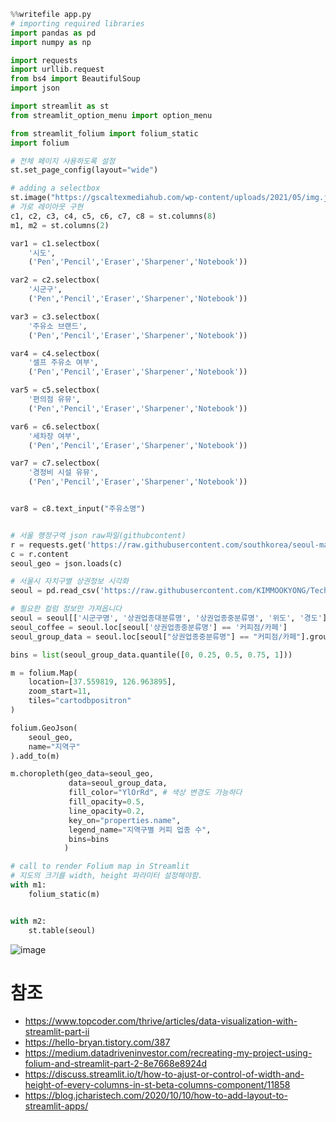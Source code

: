 ```python
%%writefile app.py
# importing required libraries
import pandas as pd
import numpy as np

import requests
import urllib.request
from bs4 import BeautifulSoup
import json

import streamlit as st
from streamlit_option_menu import option_menu

from streamlit_folium import folium_static
import folium

# 전체 페이지 사용하도록 설정
st.set_page_config(layout="wide")

# adding a selectbox
st.image("https://gscaltexmediahub.com/wp-content/uploads/2021/05/img.jpeg", width=200)
# 가로 레이아웃 구현
c1, c2, c3, c4, c5, c6, c7, c8 = st.columns(8)
m1, m2 = st.columns(2)

var1 = c1.selectbox(
    '시도',
    ('Pen','Pencil','Eraser','Sharpener','Notebook'))

var2 = c2.selectbox(
    '시군구',
    ('Pen','Pencil','Eraser','Sharpener','Notebook'))

var3 = c3.selectbox(
    '주유소 브랜드',
    ('Pen','Pencil','Eraser','Sharpener','Notebook'))

var4 = c4.selectbox(
    '셀프 주유소 여부',
    ('Pen','Pencil','Eraser','Sharpener','Notebook'))

var5 = c5.selectbox(
    '편의점 유뮤',
    ('Pen','Pencil','Eraser','Sharpener','Notebook'))

var6 = c6.selectbox(
    '세차장 여부',
    ('Pen','Pencil','Eraser','Sharpener','Notebook'))

var7 = c7.selectbox(
    '경정비 시설 유뮤',
    ('Pen','Pencil','Eraser','Sharpener','Notebook'))


var8 = c8.text_input("주유소명")


# 서울 행정구역 json raw파일(githubcontent)
r = requests.get('https://raw.githubusercontent.com/southkorea/seoul-maps/master/kostat/2013/json/seoul_municipalities_geo_simple.json')
c = r.content
seoul_geo = json.loads(c)

# 서울시 자치구별 상권정보 시각화
seoul = pd.read_csv('https://raw.githubusercontent.com/KIMMOOKYONG/Technical-Note/main/%EC%A7%80%EB%8F%84%EC%8B%9C%EA%B0%81%ED%99%94/%EC%86%8C%EC%83%81%EA%B3%B5%EC%9D%B8%EC%8B%9C%EC%9E%A5%EC%A7%84%ED%9D%A5%EA%B3%B5%EB%8B%A8_%EC%83%81%EA%B0%80(%EC%83%81%EA%B6%8C)%EC%A0%95%EB%B3%B4_%EC%84%9C%EC%9A%B8_202203_01.tsv', sep="\t")

# 필요한 컬럼 정보만 가져옵니다
seoul = seoul[['시군구명', '상권업종대분류명', '상권업종중분류명', '위도', '경도']]
seoul_coffee = seoul.loc[seoul['상권업종중분류명'] == '커피점/카페']
seoul_group_data = seoul.loc[seoul["상권업종중분류명"] == "커피점/카페"].groupby("시군구명")["상권업종중분류명"].count()

bins = list(seoul_group_data.quantile([0, 0.25, 0.5, 0.75, 1]))

m = folium.Map(
    location=[37.559819, 126.963895],
    zoom_start=11, 
    tiles="cartodbpositron"
)

folium.GeoJson(
    seoul_geo,
    name="지역구"
).add_to(m)

m.choropleth(geo_data=seoul_geo,
             data=seoul_group_data, 
             fill_color="YlOrRd", # 색상 변경도 가능하다
             fill_opacity=0.5,
             line_opacity=0.2,
             key_on="properties.name",
             legend_name="지역구별 커피 업종 수", 
             bins=bins
            )

# call to render Folium map in Streamlit
# 지도의 크기를 width, height 파라미터 설정해야함.
with m1:
    folium_static(m)


with m2:
    st.table(seoul)


```

![image](https://user-images.githubusercontent.com/102650331/169640748-d4fdd820-c3cc-4ec3-9c44-b57c5d279c1a.png)




# 참조
- https://www.topcoder.com/thrive/articles/data-visualization-with-streamlit-part-ii
- https://hello-bryan.tistory.com/387
- https://medium.datadriveninvestor.com/recreating-my-project-using-folium-and-streamlit-part-2-8e7668e8924d
- https://discuss.streamlit.io/t/how-to-ajust-or-control-of-width-and-height-of-every-columns-in-st-beta-columns-component/11858
- https://blog.jcharistech.com/2020/10/10/how-to-add-layout-to-streamlit-apps/


